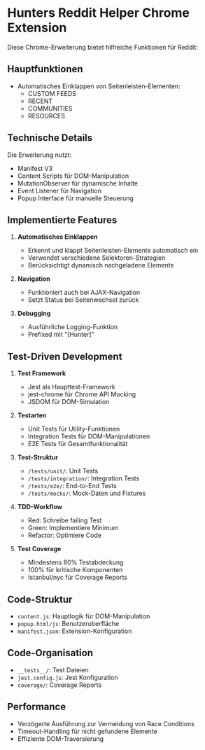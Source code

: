 # Hunters Reddit Helper Chrome Extension

Diese Chrome-Erweiterung bietet hilfreiche Funktionen für Reddit:

## Hauptfunktionen

- Automatisches Einklappen von Seitenleisten-Elementen:
  - CUSTOM FEEDS
  - RECENT
  - COMMUNITIES
  - RESOURCES

## Technische Details

Die Erweiterung nutzt:

- Manifest V3
- Content Scripts für DOM-Manipulation
- MutationObserver für dynamische Inhalte
- Event Listener für Navigation
- Popup Interface für manuelle Steuerung

## Implementierte Features

1. **Automatisches Einklappen**

   - Erkennt und klappt Seitenleisten-Elemente automatisch ein
   - Verwendet verschiedene Selektoren-Strategien
   - Berücksichtigt dynamisch nachgeladene Elemente

2. **Navigation**

   - Funktioniert auch bei AJAX-Navigation
   - Setzt Status bei Seitenwechsel zurück

3. **Debugging**
   - Ausführliche Logging-Funktion
   - Prefixed mit "[Hunter]"

## Test-Driven Development

1. **Test Framework**

   - Jest als Haupttest-Framework
   - jest-chrome für Chrome API Mocking
   - JSDOM für DOM-Simulation

2. **Testarten**

   - Unit Tests für Utility-Funktionen
   - Integration Tests für DOM-Manipulationen
   - E2E Tests für Gesamtfunktionalität

3. **Test-Struktur**

   - `/tests/unit/`: Unit Tests
   - `/tests/integration/`: Integration Tests
   - `/tests/e2e/`: End-to-End Tests
   - `/tests/mocks/`: Mock-Daten und Fixtures

4. **TDD-Workflow**

   - Red: Schreibe failing Test
   - Green: Implementiere Minimum
   - Refactor: Optimiere Code

5. **Test Coverage**
   - Mindestens 80% Testabdeckung
   - 100% für kritische Komponenten
   - Istanbul/nyc für Coverage Reports

## Code-Struktur

- `content.js`: Hauptlogik für DOM-Manipulation
- `popup.html/js`: Benutzeroberfläche
- `manifest.json`: Extension-Konfiguration

## Code-Organisation

- `__tests__/`: Test Dateien
- `jest.config.js`: Jest Konfiguration
- `coverage/`: Coverage Reports

## Performance

- Verzögerte Ausführung zur Vermeidung von Race Conditions
- Timeout-Handling für nicht gefundene Elemente
- Effiziente DOM-Traversierung
